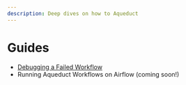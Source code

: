 ```yaml
---
description: Deep dives on how to Aqueduct
---
```


# Guides

* [Debugging a Failed Workflow](debugging-a-failed-workflow.md)
* Running Aqueduct Workflows on Airflow (coming soon!)

